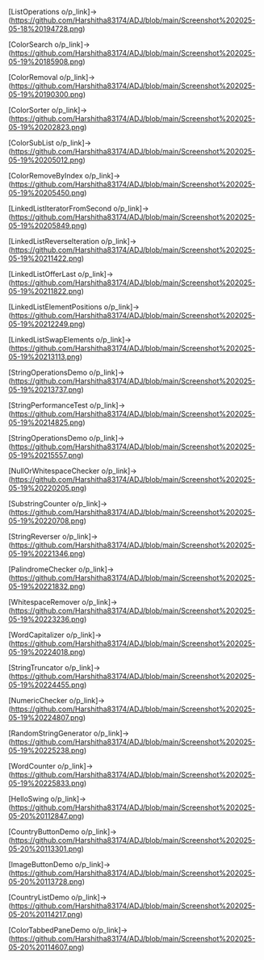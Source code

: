[ListOperations o/p_link]->(https://github.com/Harshitha83174/ADJ/blob/main/Screenshot%202025-05-18%20194728.png)

[ColorSearch o/p_link]->(https://github.com/Harshitha83174/ADJ/blob/main/Screenshot%202025-05-19%20185908.png)

[ColorRemoval o/p_link]->(https://github.com/Harshitha83174/ADJ/blob/main/Screenshot%202025-05-19%20190300.png)

[ColorSorter o/p_link]->(https://github.com/Harshitha83174/ADJ/blob/main/Screenshot%202025-05-19%20202823.png)

[ColorSubList o/p_link]->(https://github.com/Harshitha83174/ADJ/blob/main/Screenshot%202025-05-19%20205012.png)

[ColorRemoveByIndex o/p_link]->(https://github.com/Harshitha83174/ADJ/blob/main/Screenshot%202025-05-19%20205450.png)

[LinkedListIteratorFromSecond o/p_link]->(https://github.com/Harshitha83174/ADJ/blob/main/Screenshot%202025-05-19%20205849.png)

[LinkedListReverseIteration o/p_link]->(https://github.com/Harshitha83174/ADJ/blob/main/Screenshot%202025-05-19%20211422.png)

[LinkedListOfferLast o/p_link]->(https://github.com/Harshitha83174/ADJ/blob/main/Screenshot%202025-05-19%20211822.png)

[LinkedListElementPositions o/p_link]->(https://github.com/Harshitha83174/ADJ/blob/main/Screenshot%202025-05-19%20212249.png)

[LinkedListSwapElements o/p_link]->(https://github.com/Harshitha83174/ADJ/blob/main/Screenshot%202025-05-19%20213113.png)

[StringOperationsDemo o/p_link]->(https://github.com/Harshitha83174/ADJ/blob/main/Screenshot%202025-05-19%20213737.png)

[StringPerformanceTest o/p_link]->(https://github.com/Harshitha83174/ADJ/blob/main/Screenshot%202025-05-19%20214825.png)

[StringOperationsDemo o/p_link]->(https://github.com/Harshitha83174/ADJ/blob/main/Screenshot%202025-05-19%20215557.png)

[NullOrWhitespaceChecker o/p_link]->(https://github.com/Harshitha83174/ADJ/blob/main/Screenshot%202025-05-19%20220205.png)

[SubstringCounter o/p_link]->(https://github.com/Harshitha83174/ADJ/blob/main/Screenshot%202025-05-19%20220708.png)

[StringReverser o/p_link]->(https://github.com/Harshitha83174/ADJ/blob/main/Screenshot%202025-05-19%20221346.png)

[PalindromeChecker o/p_link]->(https://github.com/Harshitha83174/ADJ/blob/main/Screenshot%202025-05-19%20221832.png)

[WhitespaceRemover o/p_link]->(https://github.com/Harshitha83174/ADJ/blob/main/Screenshot%202025-05-19%20223236.png)

[WordCapitalizer o/p_link]->(https://github.com/Harshitha83174/ADJ/blob/main/Screenshot%202025-05-19%20224018.png)

[StringTruncator o/p_link]->(https://github.com/Harshitha83174/ADJ/blob/main/Screenshot%202025-05-19%20224455.png)

[NumericChecker o/p_link]->(https://github.com/Harshitha83174/ADJ/blob/main/Screenshot%202025-05-19%20224807.png)

[RandomStringGenerator o/p_link]->(https://github.com/Harshitha83174/ADJ/blob/main/Screenshot%202025-05-19%20225238.png)

[WordCounter o/p_link]->(https://github.com/Harshitha83174/ADJ/blob/main/Screenshot%202025-05-19%20225833.png)

[HelloSwing o/p_link]->(https://github.com/Harshitha83174/ADJ/blob/main/Screenshot%202025-05-20%20112847.png)

[CountryButtonDemo o/p_link]->(https://github.com/Harshitha83174/ADJ/blob/main/Screenshot%202025-05-20%20113301.png)

[ImageButtonDemo o/p_link]->(https://github.com/Harshitha83174/ADJ/blob/main/Screenshot%202025-05-20%20113728.png)

[CountryListDemo o/p_link]->(https://github.com/Harshitha83174/ADJ/blob/main/Screenshot%202025-05-20%20114217.png)

[ColorTabbedPaneDemo o/p_link]->(https://github.com/Harshitha83174/ADJ/blob/main/Screenshot%202025-05-20%20114607.png)
